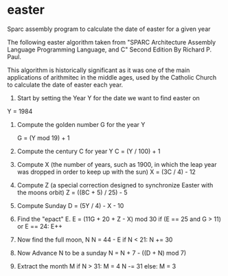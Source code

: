 # easter
Sparc assembly program to calculate the date of easter for a given year

The following easter algorithm taken from "SPARC Architecture Assembly Language Programming Language, and C" Second Edition By Richard P. Paul. 

This algorithm is historically significant as it was one of the main applications of arithmitec in the middle ages, used by the Catholic Church to calculate the date of easter each year. 

1. Start by setting the Year Y for the date we want to find easter on

Y = 1984

1. Compute the golden number G for the year Y

    G = (Y mod 19) + 1


1. Compute the century C for year Y
    C = (Y / 100) + 1


1. Compute X (the number of years, such as 1900, in which the leap year was dropped in order to keep up with the sun)
    X = (3C / 4) - 12


1. Compute Z (a special correction designed to synchronize Easter with the moons orbit)
    Z = ((8C + 5) / 25) - 5


1. Compute Sunday 
    D = (5Y / 4) - X - 10


1. Find the "epact" E. 
    E = (11G + 20 + Z - X) mod 30
    if (E == 25 and G > 11) or E == 24:
        E++
    

1. Now find the full moon, N
    N = 44 - E
    if N < 21:
        N += 30


1. Now Advance N to be a sunday
    N = N + 7 - ((D + N) mod 7)
    

1. Extract the month M
    if N > 31:
        M = 4
        N -= 31
    else:
        M = 3

    
    



